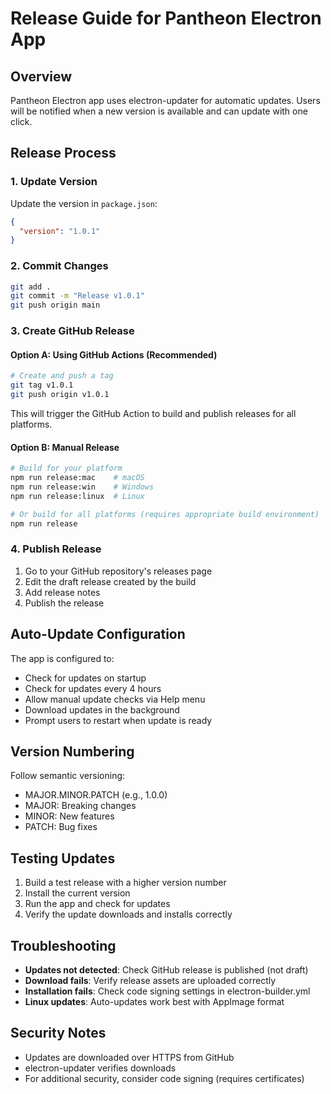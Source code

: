 # Release Guide for Pantheon Electron App

## Overview

Pantheon Electron app uses electron-updater for automatic updates. Users will be notified when a new version is available and can update with one click.

## Release Process

### 1. Update Version

Update the version in `package.json`:
```json
{
  "version": "1.0.1"
}
```

### 2. Commit Changes

```bash
git add .
git commit -m "Release v1.0.1"
git push origin main
```

### 3. Create GitHub Release

#### Option A: Using GitHub Actions (Recommended)
```bash
# Create and push a tag
git tag v1.0.1
git push origin v1.0.1
```

This will trigger the GitHub Action to build and publish releases for all platforms.

#### Option B: Manual Release
```bash
# Build for your platform
npm run release:mac    # macOS
npm run release:win    # Windows
npm run release:linux  # Linux

# Or build for all platforms (requires appropriate build environment)
npm run release
```

### 4. Publish Release

1. Go to your GitHub repository's releases page
2. Edit the draft release created by the build
3. Add release notes
4. Publish the release

## Auto-Update Configuration

The app is configured to:
- Check for updates on startup
- Check for updates every 4 hours
- Allow manual update checks via Help menu
- Download updates in the background
- Prompt users to restart when update is ready

## Version Numbering

Follow semantic versioning:
- MAJOR.MINOR.PATCH (e.g., 1.0.0)
- MAJOR: Breaking changes
- MINOR: New features
- PATCH: Bug fixes

## Testing Updates

1. Build a test release with a higher version number
2. Install the current version
3. Run the app and check for updates
4. Verify the update downloads and installs correctly

## Troubleshooting

- **Updates not detected**: Check GitHub release is published (not draft)
- **Download fails**: Verify release assets are uploaded correctly
- **Installation fails**: Check code signing settings in electron-builder.yml
- **Linux updates**: Auto-updates work best with AppImage format

## Security Notes

- Updates are downloaded over HTTPS from GitHub
- electron-updater verifies downloads
- For additional security, consider code signing (requires certificates)